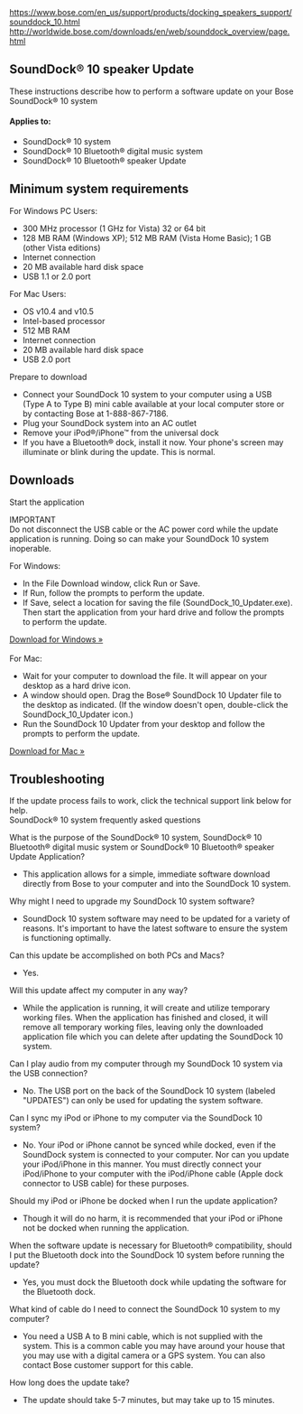<div data-id="SupportTabs_tab3" class="bose-tabContent__content " lpos="Downloads region area">
<a name="SupportTabs_tab3" title=""></a>
<a href="https://web.archive.org/web/20180724145241/https://www.bose.com/en_us/support/products/docking_speakers_support/sounddock_10.html">https://www.bose.com/en_us/support/products/docking_speakers_support/sounddock_10.html</a><br>
<a href="https://web.archive.org/web/20160420222309/http://worldwide.bose.com/downloads/en/web/sounddock_overview/page.html">http://worldwide.bose.com/downloads/en/web/sounddock_overview/page.html</a>
<div class="title">
<h2 class="bose-title -left   -none">
SoundDock&reg; 10 speaker Update
</h2>
These instructions describe how to perform a software update on your Bose SoundDock&reg; 10 system
<h4>Applies to: </h4>
<ul>
<li>SoundDock&reg; 10 system</li>
<li>SoundDock&reg; 10 Bluetooth&reg; digital music system</li>
<li>SoundDock&reg; 10 Bluetooth&reg; speaker Update</li>
</ul>
<h2 class="bose-tabContent__title ">Minimum system requirements</h2>
For Windows PC Users:<br />
<ul>
<li>300 MHz processor (1 GHz for Vista) 32 or 64 bit</li>
<li>128 MB RAM (Windows XP); 512 MB RAM (Vista Home Basic); 1 GB (other Vista editions)</li>
<li>Internet connection</li>
<li>20 MB available hard disk space</li>
<li>USB 1.1 or 2.0 port</li>
</ul>
For Mac Users:<br />
<ul>
<li>OS v10.4 and v10.5</li>
<li>Intel-based processor</li>
<li>512 MB RAM</li>
<li>Internet connection</li>
<li>20 MB available hard disk space</li>
<li>USB 2.0 port</li>
</ul>
Prepare to download<br />
<ul>
<li>Connect your SoundDock 10 system to your computer using a USB (Type A to Type B) mini cable available at your local computer store or by contacting Bose at 1-888-867-7186.</li>
<li>Plug your SoundDock system into an AC outlet</li>
<li>Remove your iPod&reg;/iPhone&trade; from the universal dock</li>
<li>If you have a Bluetooth&reg; dock, install it now. Your phone's screen may illuminate or blink during the update. This is normal.</li>
</ul>
<h2 class="bose-tabContent__title ">Downloads</h2>
<p>Start the application</p>
<p>IMPORTANT<br />
Do not disconnect the USB cable or the AC power cord while the update application is running. Doing so can make your SoundDock 10 system inoperable.</p>
<p>For Windows:<br />
<ul>
<li>In the File Download window, click Run or Save.</li>
<li>If Run, follow the prompts to perform the update.</li>
<li>If Save, select a location for saving the file (SoundDock_10_Updater.exe). Then start the application from your hard drive and follow the prompts to perform the update.</li>
</ul>
<a href="https://downloads.bose.com/ced/sounddock_10/windows/SoundDock_10_Updater.exe">Download for Windows &raquo;</a><br />
  <br />
For Mac:<br />
<ul>
<li>Wait for your computer to download the file. It will appear on your desktop as a hard drive icon.</li>
<li>A window should open. Drag the Bose&reg; SoundDock 10 Updater file to the desktop as indicated. (If the window doesn't open, double-click the SoundDock_10_Updater icon.)</li>
<li>Run the SoundDock 10 Updater from your desktop and follow the prompts to perform the update.</li>
</ul>
<a href="https://downloads.bose.com/ced/sounddock_10/mac/SoundDock_10_Updater.dmg">Download for Mac &raquo;</a><br />
<h2 class="bose-tabContent__title ">Troubleshooting</h2>
If the update process fails to work, click the technical support link below for help.<br />
SoundDock&reg; 10 system frequently asked questions</p>
What is the purpose of the SoundDock&reg; 10 system, SoundDock&reg; 10 Bluetooth&reg; digital music system or SoundDock&reg; 10 Bluetooth&reg; speaker Update Application?
<ul><li>This application allows for a simple, immediate software download directly from Bose to your computer and into the SoundDock 10 system.</li></ul>
Why might I need to upgrade my SoundDock 10 system software?
<ul><li>SoundDock 10 system software may need to be updated for a variety of reasons. It's important to have the latest software to ensure the system is functioning optimally.</li></ul>
Can this update be accomplished on both PCs and Macs?<br />
<ul><li>Yes.</li></ul>
Will this update affect my computer in any way?<br />
<ul><li>While the application is running, it will create and utilize temporary working files. When the application has finished and closed, it will remove all temporary working files, leaving only the downloaded application file which you can delete after updating the SoundDock 10 system.</li></ul>
Can I play audio from my computer through my SoundDock 10 system via the USB connection?<br />
<ul><li>No. The USB port on the back of the SoundDock 10 system (labeled &quot;UPDATES&quot;) can only be used for updating the system software.</li></ul>
Can I sync my iPod or iPhone to my computer via the SoundDock 10 system?<br />
<ul><li>No. Your iPod or iPhone cannot be synced while docked, even if the SoundDock system is connected to your computer. Nor can you update your iPod/iPhone in this manner. You must directly connect your iPod/iPhone to your computer with the iPod/iPhone cable (Apple dock connector to USB cable) for these purposes.</li></ul>
Should my iPod or iPhone be docked when I run the update application?<br />
<ul><li>Though it will do no harm, it is recommended that your iPod or iPhone not be docked when running the application.</li></ul>
When the software update is necessary for Bluetooth&reg; compatibility, should I put the Bluetooth dock into the SoundDock 10 system before running the update?<br />
<ul><li>Yes, you must dock the Bluetooth dock while updating the software for the Bluetooth dock.</li></ul>
What kind of cable do I need to connect the SoundDock 10 system to my computer?<br />
<ul><li>You need a USB A to B mini cable, which is not supplied with the system. This is a common cable you may have around your house that you may use with a digital camera or a GPS system. You can also contact Bose customer support for this cable.</li></ul>
How long does the update take?
<ul><li>The update should take 5-7 minutes, but may take up to 15 minutes.</li></ul>
</div>
</main>
